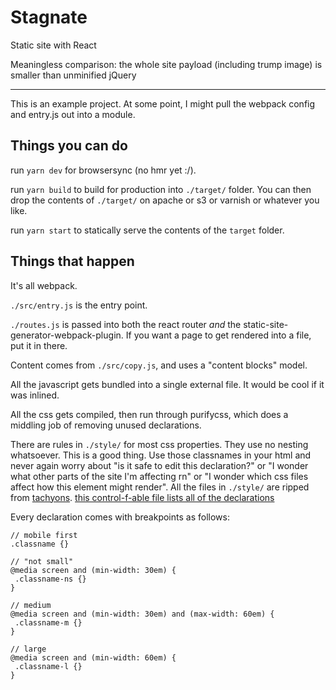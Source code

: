 # Stagnate

Static site with React

Meaningless comparison: the whole site payload (including trump image) is smaller than unminified jQuery

* * *

This is an example project. At some point, I might pull the webpack config and entry.js out into a module.

## Things you can do

run `yarn dev` for browsersync (no hmr yet :/).

run `yarn build` to build for production into `./target/` folder. You can then drop the contents of `./target/` on apache or s3 or varnish or whatever you like.

run `yarn start` to statically serve the contents of the `target` folder.

## Things that happen

It's all webpack.

`./src/entry.js` is the entry point.

`./routes.js` is passed into both the react router _and_ the static-site-generator-webpack-plugin. If you want a page to get rendered into a file, put it in there.

Content comes from `./src/copy.js`, and uses a "content blocks" model.

All the javascript gets bundled into a single external file. It would be cool if it was inlined.

All the css gets compiled, then run through purifycss, which does a middling job of removing unused declarations.

There are rules in `./style/` for most css properties. They use no nesting whatsoever. This is a good thing. Use those classnames in your html and never again worry about "is it safe to edit this declaration?" or "I wonder what other parts of the site I'm affecting rn" or "I wonder which css files affect how this element might render". All the files in `./style/` are ripped from [tachyons](http://tachyons.io). [this control-f-able file lists all of the declarations](http://tachyons.io/docs/table-of-styles/)

Every declaration comes with breakpoints as follows:

```
// mobile first
.classname {}

// "not small"
@media screen and (min-width: 30em) {
 .classname-ns {}
}

// medium
@media screen and (min-width: 30em) and (max-width: 60em) {
 .classname-m {}
}

// large
@media screen and (min-width: 60em) {
 .classname-l {}
}
```

